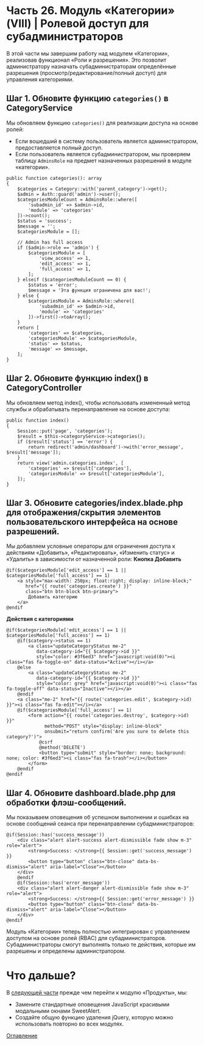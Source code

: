 # Часть 26. Модуль «Категории» (VIII) | Ролевой доступ для субадминистраторов
В этой части мы завершим работу над модулем «Категории», реализовав функционал «Роли и разрешения». Это позволит администратору назначать субадминистраторам определённые разрешения (просмотр/редактирование/полный доступ) для управления категориями.
## Шаг 1. Обновите функцию ```categories()``` в CategoryService
Мы обновляем функцию ```categories()``` для реализации доступа на основе ролей:
- Если вошедший в систему пользователь является администратором, предоставляется полный доступ.
- Если пользователь является субадминистратором, мы проверяем таблицу ```AdminsRole``` на предмет назначенных разрешений в модуле «категории».
```
public function categories(): array
{
    $categories = Category::with('parent_category')->get();
    $admin = Auth::guard('admin')->user();
    $categoriesModuleCount = AdminsRole::where([
        'subadmin_id' => $admin->id,
        'module' => 'categories'
    ])->count();
    $status = 'success';
    $message = '';
    $categoriesModule = [];

    // Admin has full access
    if ($admin->role == 'admin') {
        $categoriesModule = [
            'view_access' => 1,
            'edit_access' => 1,
            'full_access' => 1,
        ];
    } elseif ($categoriesModuleCount == 0) {
        $status = 'error';
        $message = 'Эта функция ограничена для вас!';
    } else {
        $categoriesModule = AdminsRole::where([
            'subadmin_id' => $admin->id,
            'module' => 'categories'
        ])->first()->toArray();
    }
    return [
        'categories' => $categories,
        'categoriesModule' => $categoriesModule,
        'status' => $status,
        'message' => $message,
    ];
}
```
## Шаг 2. Обновите функцию index() в CategoryController
Мы обновляем метод index(), чтобы использовать измененный метод службы и обрабатывать перенаправление на основе доступа:
```
public function index()
{
    Session::put('page', 'categories');
    $result = $this->categoryService->categories();
    if ($result['status'] == 'error') {
        return redirect('admin/dashboard')->with('error_message', $result['message']);
    }
    return view('admin.categories.index', [
        'categories' => $result['categories'],
        'categoriesModule' => $result['categoriesModule'],
    ]);
}
```
## Шаг 3. Обновите categories/index.blade.php для отображения/скрытия элементов пользовательского интерфейса на основе разрешений.

Мы добавляем условные операторы для ограничения доступа к действиям «Добавить», «Редактировать», «Изменить статус» и «Удалить» в зависимости от назначенной роли:
**Кнопка Добавить**
```
@if($categoriesModule['edit_access'] == 1 || $categoriesModule['full_access'] == 1)
    <a style="max-width: 250px; float:right; display: inline-block;"
       href="{{ route('categories.create') }}"
       class="btn btn-block btn-primary">
        Добавить категорию
    </a>
@endif
```
**Действия с категориями**
```
@if($categoriesModule['edit_access'] == 1 || $categoriesModule['full_access'] == 1)
    @if($category->status == 1)
        <a class="updateCategoryStatus me-2"
           data-category-id="{{ $category->id }}"
           style="color: #3f6ed3" href="javascript:void(0)"><i class="fas fa-toggle-on" data-status="Active"></i></a>
    @else
        <a class="updateCategoryStatus me-2"
           data-category-id="{{ $category->id }}"
           style="color: grey" href="javascript:void(0)"><i class="fas fa-toggle-off" data-status="Inactive"></i></a>
    @endif
    <a class="me-2" href="{{ route('categories.edit', $category->id) }}"><i class="fas fa-edit"></i></a>
    @if($categoriesModule['full_access'] == 1)
        <form action="{{ route('categories.destroy', $category->id) }}"
              method="POST" style="display: inline-block"
              onsubmit="return confirm('Are you sure to delete this category?')">
            @csrf
            @method('DELETE')
            <button type="submit" style="border: none; background: none; color: #3f6ed3"><i class="fas fa-trash"></i></button>
        </form>
    @endif
@endif
```
## Шаг 4. Обновите dashboard.blade.php для обработки флэш-сообщений.
Мы показываем оповещения об успешном выполнении и ошибках на основе сообщений сеанса при перенаправлении субадминистраторов:
```
@if(Session::has('success_message'))
    <div class="alert alert-success alert-dismissible fade show m-3" role="alert">
        <strong>Success: </strong>{{ Session::get('success_message') }}
        <button type="button" class="btn-close" data-bs-dismiss="alert" aria-label="Close"></button>
    </div>
    @endif
    @if(Session::has('error_message'))
    <div class="alert alert-danger alert-dismissible fade show m-3" role="alert">
        <strong>Success: </strong>{{ Session::get('error_message') }}
        <button type="button" class="btn-close" data-bs-dismiss="alert" aria-label="Close"></button>
    </div>
@endif
```
Модуль «Категории» теперь полностью интегрирован с управлением доступом на основе ролей (RBAC) для субадминистраторов. Субадминистраторы смогут выполнять только те действия, которые им разрешены и определены администратором.
# Что дальше?
В [следующей части](26.md) прежде чем перейти к модулю «Продукты», мы:
- Замените стандартные оповещения JavaScript красивыми модальными окнами SweetAlert.
- Создайте общую функцию удаления jQuery, которую можно использовать повторно во всех модулях.

[Оглавление](../README.md)

